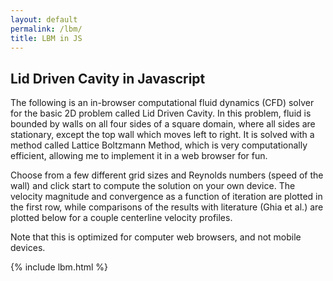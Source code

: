 ```yaml
---
layout: default
permalink: /lbm/
title: LBM in JS
---
```

## Lid Driven Cavity in Javascript
The following is an in-browser computational fluid dynamics (CFD) solver for the basic 2D problem called Lid Driven Cavity.  In this problem, fluid is bounded by walls on all four sides of a square domain, where all sides are stationary, except the top wall which moves left to right.  It is solved with a method called Lattice Boltzmann Method, which is very computationally efficient, allowing me to implement it in a web browser for fun.

Choose from a few different grid sizes and Reynolds numbers (speed of the wall) and click start to compute the solution on your own device.  The velocity magnitude and convergence as a function of iteration are plotted in the first row, while comparisons of the results with literature (Ghia et al.) are plotted below for a couple centerline velocity profiles.

Note that this is optimized for computer web browsers, and not mobile devices.

{% include lbm.html %}
